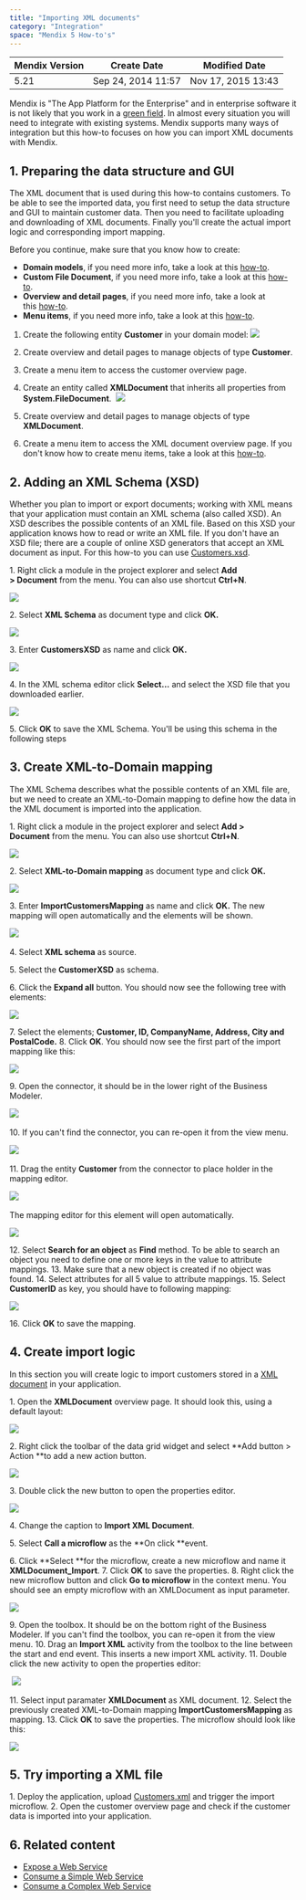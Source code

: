 ```yaml
---
title: "Importing XML documents"
category: "Integration"
space: "Mendix 5 How-to's"
---
```

<table><thead><tr><th class="confluenceTh">Mendix Version</th><th class="confluenceTh">Create Date</th><th colspan="1" class="confluenceTh">Modified Date</th></tr></thead><tbody><tr><td class="confluenceTd">5.21</td><td class="confluenceTd">Sep 24, 2014 11:57</td><td colspan="1" class="confluenceTd">Nov 17, 2015 13:43</td></tr></tbody></table>



Mendix is "The App Platform for the Enterprise" and in enterprise software it is not likely that you work in a [green field](https://en.wikipedia.org/wiki/Greenfield_project). In almost every situation you will need to integrate with existing systems. Mendix supports many ways of integration but this how-to focuses on how you can import XML documents with Mendix.

## 1\. Preparing the data structure and GUI

The XML document that is used during this how-to contains customers. To be able to see the imported data, you first need to setup the data structure and GUI to maintain customer data. Then you need to facilitate uploading and downloading of XML documents. Finally you'll create the actual import logic and corresponding import mapping.

Before you continue, make sure that you know how to create:

*   **Domain models**, if you need more info, take a look at this [how-to](Creating+a+basic+data+layer).
*   **Custom File Document**, if you need more info, take a look at this [how-to](Working+with+images+and+files).
*   **Overview and detail pages**, if you need more info, take a look at this [how-to](Creating+your+first+two+Overview+and+Detail+pages).
*   **Menu items**, if you need more info, take a look at this [how-to](Setting+Up+the+Navigation+Structure).

1.  Create the following entity **Customer** in your domain model:
    ![](attachments/7831653/17662023.png)

2.  Create overview and detail pages to manage objects of type **Customer**.
3.  Create a menu item to access the customer overview page.
4.  Create an entity called **XMLDocument** that inherits all properties from **System.FileDocument**. 
    ![](attachments/7831653/8945900.png)
5.  Create overview and detail pages to manage objects of type **XMLDocument**.
6.  Create a menu item to access the XML document overview page. If you don't know how to create menu items, take a look at this [how-to](Setting+Up+the+Navigation+Structure).

## 2\. Adding an XML Schema (XSD)

Whether you plan to import or export documents; working with XML means that your application must contain an XML schema (also called XSD). An XSD describes the possible contents of an XML file. Based on this XSD your application knows how to read or write an XML file. If you don't have an XSD file; there are a couple of online XSD generators that accept an XML document as input. For this how-to you can use [Customers.xsd](attachments/7831653/8945815.xsd).

1\. Right click a module in the project explorer and select **Add > Document** from the menu. You can also use shortcut **Ctrl+N**.

![](attachments/7831653/8028202.png)

2\. Select **XML Schema** as document type and click **OK.**

![](attachments/7831653/8028203.png)

3\. Enter **CustomersXSD** as name and click **OK.**

![](attachments/7831653/8028204.png)

4\. In the XML schema editor click **Select...** and select the XSD file that you downloaded earlier.

![](attachments/7831653/8945810.png)

5\. Click **OK** to save the XML Schema. You'll be using this schema in the following steps

## 3\. Create XML-to-Domain mapping

The XML Schema describes what the possible contents of an XML file are, but we need to create an XML-to-Domain mapping to define how the data in the XML document is imported into the application.

1\. Right click a module in the project explorer and select **Add > Document** from the menu. You can also use shortcut **Ctrl+N**.

![](attachments/7831653/8028202.png)

2\. Select **XML-to-Domain mapping** as document type and click **OK.** 

![](attachments/7831653/8028209.png)

3. Enter **ImportCustomersMapping** as name and click **OK.** The new mapping will open automatically and the elements will be shown.

![](attachments/7831653/8028211.png)  

4\. Select **XML schema** as source.

5\. Select the **CustomerXSD** as schema.

6\. Click the **Expand all** button. You should now see the following tree with elements: 

![](attachments/7831653/8945811.png)

7\. Select the elements; **Customer, ID, CompanyName, Address, City and PostalCode.**
8\. Click **OK**. You should now see the first part of the import mapping like this:

![](attachments/7831653/8945812.png)

9\. Open the connector, it should be in the lower right of the Business Modeler.

![](attachments/7831653/8028217.png) 

10\. If you can't find the connector, you can re-open it from the view menu. 

![](attachments/7831653/8028218.png) 

11\. Drag the entity **Customer** from the connector to place holder in the mapping editor. 

![](attachments/7831653/8028219.png) 

The mapping editor for this element will open automatically. 

![](attachments/7831653/8945813.png)

12\. Select **Search for an object** as **Find** method. To be able to search an object you need to define one or more keys in the value to attribute mappings.
13\. Make sure that a new object is created if no object was found.
14\. Select attributes for all 5 value to attribute mappings.
15\. Select **CustomerID** as key, you should have to following mapping: 

![](attachments/7831653/8945814.png)

16\. Click **OK** to save the mapping.

## 4\. Create import logic

In this section you will create logic to import customers stored in a [XML document](attachments/7831653/8945816.xml) in your application.

1\. Open the **XMLDocument** overview page. It should look this, using a default layout:

![](attachments/7831653/17662024.png)

2\. Right click the toolbar of the data grid widget and select **Add button > Action **to add a new action button.

![](attachments/7831653/17662025.png)

3\. Double click the new button to open the properties editor.

![](attachments/7831653/17662026.png)

4\. Change the caption to **Import XML Document**.

5\. Select **Call a microflow** as the **On click **event.

6\. Click **Select **for the microflow, create a new microflow and name it **XMLDocument_Import**.
7\. Click **OK** to save the properties.
8\. Right click the new microflow button and click **Go to microflow** in the context menu. You should see an empty microflow with an XMLDocument as input parameter.

![](attachments/7831653/8028231.png)

9\. Open the toolbox. It should be on the bottom right of the Business Modeler. If you can't find the toolbox, you can re-open it from the view menu.
10\. Drag an **Import XML** activity from the toolbox to the line between the start and end event. This inserts a new import XML activity.
11. Double click the new activity to open the properties editor:

 ![](attachments/7831653/8028232.png)

11\. Select input paramater **XMLDocument** as XML document.
12. Select the previously created XML-to-Domain mapping **ImportCustomersMapping** as mapping.
13\. Click **OK** to save the properties. The microflow should look like this:

![](attachments/7831653/8028233.png)

## 5\. Try importing a XML file

1\. Deploy the application, upload [Customers.xml](attachments/7831653/8945816.xml) and trigger the import microflow.
2. Open the customer overview page and check if the customer data is imported into your application.

## 6\. Related content

*   [Expose a Web Service](Consuming+a+complex+web+service)
*   [Consume a Simple Web Service](Consuming+a+simple+Web+Service)
*   [Consume a Complex Web Service](Consuming+a+complex+web+service)
